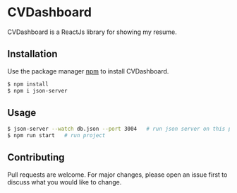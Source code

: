 # CVDashboard

CVDashboard is a ReactJs library for showing my resume.

## Installation

Use the package manager [npm](https://www.npmjs.com/get-npm) to install CVDashboard.

```bash
$ npm install
$ npm i json-server
```

## Usage

```bash
$ json-server --watch db.json --port 3004   # run json server on this port
$ npm run start   # run project
```

## Contributing

Pull requests are welcome. For major changes, please open an issue first to discuss what you would like to change.

